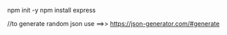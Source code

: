 npm init -y
npm install express

//to generate random json use ==>> https://json-generator.com/#generate
